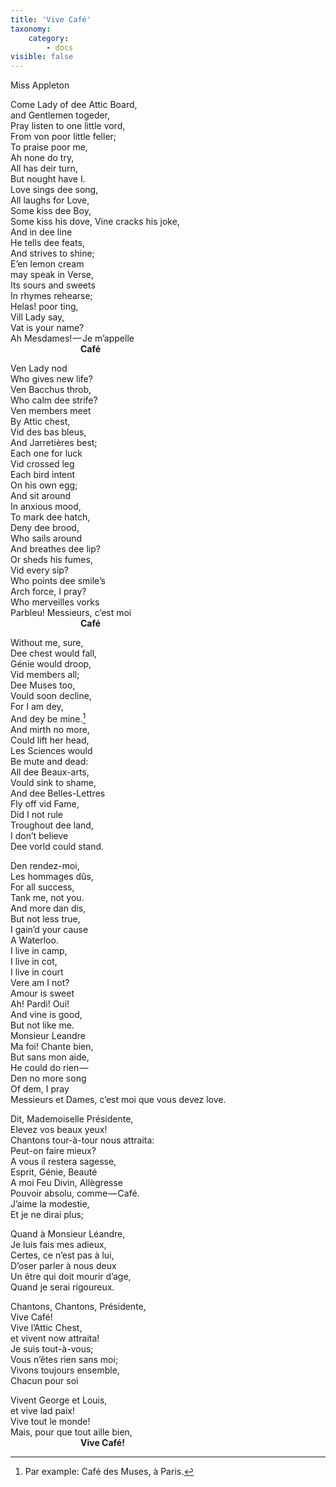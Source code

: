 ```yaml
---
title: 'Vive Café'
taxonomy:
    category:
        - docs
visible: false
---
```


<div class="author">Miss Appleton</div>

Come Lady of dee Attic Board,  
and Gentlemen togeder,  
Pray listen to one little vord,  
From von poor little feller;  
To praise poor me,  
Ah none do try,  
All has deir turn,  
But nought have I.  
Love sings dee song,  
All laughs for Love,  
Some kiss dee Boy,  
Some kiss his dove,
Vine cracks his joke,  
And in dee line  
He tells dee feats,  
And strives to shine;  
E’en lemon cream  
may speak in Verse,  
Its sours and sweets  
In rhymes rehearse;  
Helas! poor ting,  
Vill Lady say,  
Vat is your name?  
Ah Mesdames! — Je m’appelle  
&emsp;&emsp;&emsp;&emsp;&emsp;&emsp;&emsp;&emsp;**Café**

Ven Lady nod  
Who gives new life?  
Ven Bacchus throb,  
Who calm dee strife?  
Ven members meet  
By Attic chest,  
Vid des bas bleus,  
And Jarretières best;  
Each one for luck  
Vid crossed leg  
Each bird intent  
On his own egg;  
And sit around  
In anxious mood,  
To mark dee hatch,  
Deny dee brood,  
Who sails around  
And breathes dee lip?  
Or sheds his fumes,  
Vid every sip?  
Who points dee smile’s  
Arch force, I pray?  
Who merveilles vorks  
Parbleu! Messieurs, c’est moi  
&emsp;&emsp;&emsp;&emsp;&emsp;&emsp;&emsp;&emsp;**Café**

Without me, sure,  
Dee chest would fall,  
Génie would droop,  
Vid members all;  
Dee Muses too,  
Vould soon decline,  
For I am dey,  
And dey be mine.[^1]  
And mirth no more,  
Could lift her head,  
Les Sciences would  
Be mute and dead:  
All dee Beaux-arts,  
Vould sink to shame,  
And dee Belles-Lettres  
Fly off vid Fame,  
Did I not rule  
Troughout dee land,  
I don’t believe  
Dee vorld could stand.

Den rendez-moi,  
Les hommages dûs,  
For all success,  
Tank me, not you.  
And more dan dis,  
But not less true,  
I gain’d your cause  
A Waterloo.  
I live in camp,  
I live in cot,  
I live in court  
Vere am I not?  
Amour is sweet  
Ah! Pardi! Oui!  
And vine is good,  
But not like me.  
Monsieur Leandre  
Ma foi! Chante bien,  
But sans mon aide,  
He could do rien —   
Den no more song  
Of dem, I pray  
Messieurs et Dames, c’est moi que vous devez love.

Dit, Mademoiselle Présidente,  
Elevez vos beaux yeux!  
Chantons tour-à-tour nous attraita:  
Peut-on faire mieux?  
A vous il restera sagesse,  
Esprit, Génie, Beauté  
A moi Feu Divin, Allègresse  
Pouvoir absolu, comme — Café.  
J’aime la modestie,  
Et je ne dirai plus;

Quand à Monsieur Léandre,  
Je luis fais mes adieux,  
Certes, ce n’est pas à lui,  
D’oser parler à nous deux  
Un être qui doit mourir d’age,  
Quand je serai rigoureux.  

Chantons, Chantons, Présidente,  
Vive Café!  
Vive l’Attic Chest,  
et vivent now attraita!  
Je suis tout-à-vous;  
Vous n’êtes rien sans moi;  
Vivons toujours ensemble,  
Chacun pour soi

Vivent George et Louis,  
et vive lad paix!  
Vive tout le monde!  
Mais, pour que tout aille bien,  
&emsp;&emsp;&emsp;&emsp;&emsp;&emsp;&emsp;&emsp;**Vive Café!**

[^1]: Par example: Café des Muses, à Paris.